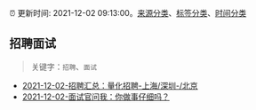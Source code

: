 :alarm_clock: 更新时间: 2021-12-02 09:13:00。[来源分类](../README.md)、[标签分类](../TAGS.md)、[时间分类](../TIMELINE.md)

## 招聘面试


> 关键字：`招聘`、`面试`



- [2021-12-02-招聘汇总：量化招聘-上海/深圳-/北京](https://www.v2ex.com/t/819585) 
- [2021-12-02-面试官问我：你做事仔细吗？](https://toutiao.io/k/xhajcrg) 